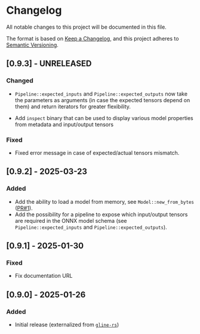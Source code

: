 # Changelog

All notable changes to this project will be documented in this file.

The format is based on [Keep a Changelog](https://keepachangelog.com/en/1.1.0/), and this project adheres to [Semantic Versioning](https://semver.org/spec/v2.0.0.html).


## [0.9.3] - UNRELEASED

### Changed

* `Pipeline::expected_inputs` and `Pipeline::expected_outputs` now take the parameters as arguments (in case the expected tensors depend on them) and return iterators for greater flexibility.

* Add `inspect` binary that can be used to display various model properties from metadata and input/output tensors

### Fixed

* Fixed error message in case of expected/actual tensors mismatch.

## [0.9.2] - 2025-03-23

### Added

* Add the ability to load a model from memory, see `Model::new_from_bytes` ([PR#1](https://github.com/fbilhaut/orp/pull/1)).
* Add the possibility for a pipeline to expose which input/output tensors are required in the ONNX model schema (see `Pipeline::expected_inputs` and `Pipeline::expected_outputs`).


## [0.9.1] - 2025-01-30

### Fixed 

* Fix documentation URL

## [0.9.0] - 2025-01-26

### Added

* Initial release (externalized from [`gline-rs`](https://github.com/fbilhaut/gline-rs))
